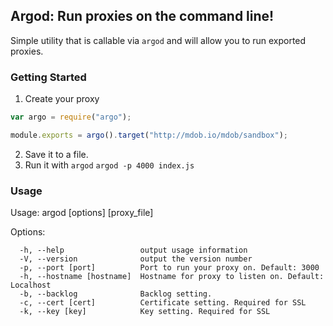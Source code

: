 ## Argod: Run proxies on the command line!

Simple utility that is callable via `argod` and will allow you to run exported proxies.

### Getting Started

1. Create your proxy 

```javascript
var argo = require("argo");

module.exports = argo().target("http://mdob.io/mdob/sandbox");
```

2. Save it to a file.
3. Run it with `argod` `argod -p 4000 index.js`

### Usage

 Usage: argod [options] [proxy_file]

   Options:

      -h, --help                 output usage information
      -V, --version              output the version number
      -p, --port [port]          Port to run your proxy on. Default: 3000
      -h, --hostname [hostname]  Hostname for proxy to listen on. Default: Localhost
      -b, --backlog              Backlog setting.
      -c, --cert [cert]          Certificate setting. Required for SSL
      -k, --key [key]            Key setting. Required for SSL


